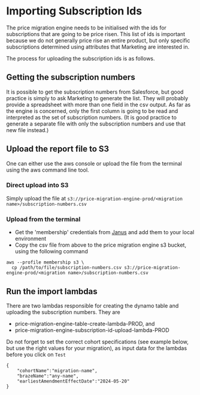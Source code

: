 # Importing Subscription Ids

The price migration engine needs to be initialised with the ids for subscriptions that are going to be price risen. This list of ids is important because we do not generally price rise an entire product, but only specific subscriptions determined using attributes that Marketing are interested in.

The process for uploading the subscription ids is as follows.

## Getting the subscription numbers

It is possible to get the subscription numbers from Salesforce, but good practice is simply to ask Marketing to generate the list. They will probably provide a spreadsheet with more than one field in the csv output. As far as the engine is concerned, only the first column is going to be read and interpreted as the set of subscription numbers. (It is good practice to generate a separate file with only the subscription numbers and use that new file instead.)

## Upload the report file to S3

One can either use the aws console or upload the file from the terminal using the aws command line tool. 

### Direct upload into S3

Simply upload the file at `s3://price-migration-engine-prod/<migration name>/subscription-numbers.csv`

### Upload from the terminal

- Get the 'membership' credentials from [Janus](https://janus.gutools.co.uk/) and add them to your local environment
- Copy the csv file from above to the price migration engine s3 bucket, using the following command

```
aws --profile membership s3 \
  cp /path/to/file/subscription-numbers.csv s3://price-migration-engine-prod/<migration name>/subscription-numbers.csv
```

## Run the import lambdas

There are two lambdas responsible for creating the dynamo table and uploading the subscription numbers. They are 
  - price-migration-engine-table-create-lambda-PROD, and
  - price-migration-engine-subscription-id-upload-lambda-PROD

Do not forget to set the correct cohort specifications (see example below, but use the right values for your migration), as input data for the lambdas before you click on `Test`

```
{
    "cohortName":"migration-name",
    "brazeName":"any-name",
    "earliestAmendmentEffectDate":"2024-05-20" 
}
```

